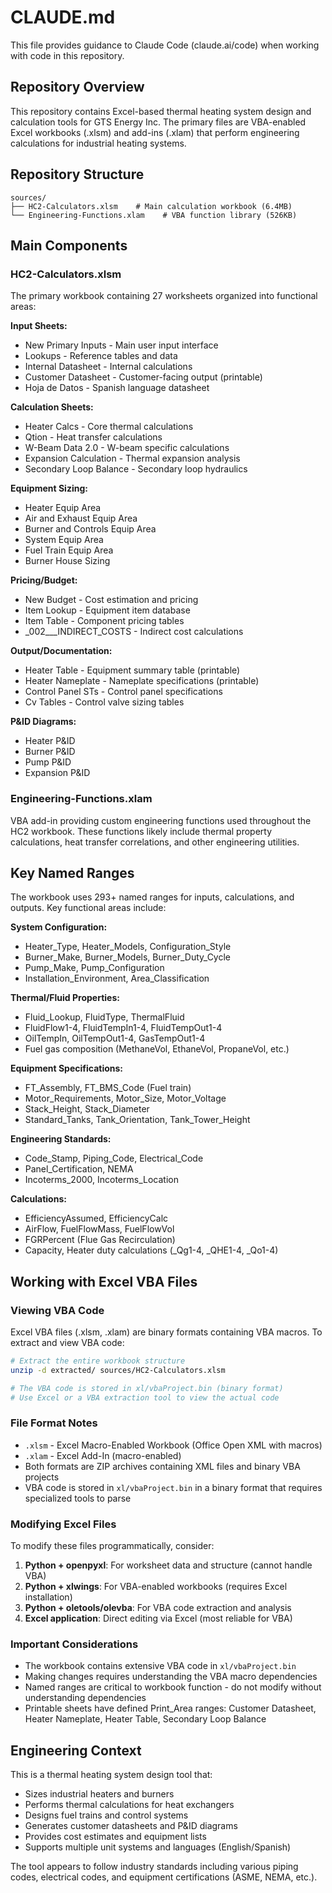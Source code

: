# CLAUDE.md

This file provides guidance to Claude Code (claude.ai/code) when working with code in this repository.

## Repository Overview

This repository contains Excel-based thermal heating system design and calculation tools for GTS Energy Inc. The primary files are VBA-enabled Excel workbooks (.xlsm) and add-ins (.xlam) that perform engineering calculations for industrial heating systems.

## Repository Structure

```
sources/
├── HC2-Calculators.xlsm    # Main calculation workbook (6.4MB)
└── Engineering-Functions.xlam    # VBA function library (526KB)
```

## Main Components

### HC2-Calculators.xlsm

The primary workbook containing 27 worksheets organized into functional areas:

**Input Sheets:**
- New Primary Inputs - Main user input interface
- Lookups - Reference tables and data
- Internal Datasheet - Internal calculations
- Customer Datasheet - Customer-facing output (printable)
- Hoja de Datos - Spanish language datasheet

**Calculation Sheets:**
- Heater Calcs - Core thermal calculations
- Qtion - Heat transfer calculations
- W-Beam Data 2.0 - W-beam specific calculations
- Expansion Calculation - Thermal expansion analysis
- Secondary Loop Balance - Secondary loop hydraulics

**Equipment Sizing:**
- Heater Equip Area
- Air and Exhaust Equip Area
- Burner and Controls Equip Area
- System Equip Area
- Fuel Train Equip Area
- Burner House Sizing

**Pricing/Budget:**
- New Budget - Cost estimation and pricing
- Item Lookup - Equipment item database
- Item Table - Component pricing tables
- _002___INDIRECT_COSTS - Indirect cost calculations

**Output/Documentation:**
- Heater Table - Equipment summary table (printable)
- Heater Nameplate - Nameplate specifications (printable)
- Control Panel STs - Control panel specifications
- Cv Tables - Control valve sizing tables

**P&ID Diagrams:**
- Heater P&ID
- Burner P&ID
- Pump P&ID
- Expansion P&ID

### Engineering-Functions.xlam

VBA add-in providing custom engineering functions used throughout the HC2 workbook. These functions likely include thermal property calculations, heat transfer correlations, and other engineering utilities.

## Key Named Ranges

The workbook uses 293+ named ranges for inputs, calculations, and outputs. Key functional areas include:

**System Configuration:**
- Heater_Type, Heater_Models, Configuration_Style
- Burner_Make, Burner_Models, Burner_Duty_Cycle
- Pump_Make, Pump_Configuration
- Installation_Environment, Area_Classification

**Thermal/Fluid Properties:**
- Fluid_Lookup, FluidType, ThermalFluid
- FluidFlow1-4, FluidTempIn1-4, FluidTempOut1-4
- OilTempIn, OilTempOut1-4, GasTempOut1-4
- Fuel gas composition (MethaneVol, EthaneVol, PropaneVol, etc.)

**Equipment Specifications:**
- FT_Assembly, FT_BMS_Code (Fuel train)
- Motor_Requirements, Motor_Size, Motor_Voltage
- Stack_Height, Stack_Diameter
- Standard_Tanks, Tank_Orientation, Tank_Tower_Height

**Engineering Standards:**
- Code_Stamp, Piping_Code, Electrical_Code
- Panel_Certification, NEMA
- Incoterms_2000, Incoterms_Location

**Calculations:**
- EfficiencyAssumed, EfficiencyCalc
- AirFlow, FuelFlowMass, FuelFlowVol
- FGRPercent (Flue Gas Recirculation)
- Capacity, Heater duty calculations (_Qg1-4, _QHE1-4, _Qo1-4)

## Working with Excel VBA Files

### Viewing VBA Code

Excel VBA files (.xlsm, .xlam) are binary formats containing VBA macros. To extract and view VBA code:

```bash
# Extract the entire workbook structure
unzip -d extracted/ sources/HC2-Calculators.xlsm

# The VBA code is stored in xl/vbaProject.bin (binary format)
# Use Excel or a VBA extraction tool to view the actual code
```

### File Format Notes

- `.xlsm` - Excel Macro-Enabled Workbook (Office Open XML with macros)
- `.xlam` - Excel Add-In (macro-enabled)
- Both formats are ZIP archives containing XML files and binary VBA projects
- VBA code is stored in `xl/vbaProject.bin` in a binary format that requires specialized tools to parse

### Modifying Excel Files

To modify these files programmatically, consider:

1. **Python + openpyxl**: For worksheet data and structure (cannot handle VBA)
2. **Python + xlwings**: For VBA-enabled workbooks (requires Excel installation)
3. **Python + oletools/olevba**: For VBA code extraction and analysis
4. **Excel application**: Direct editing via Excel (most reliable for VBA)

### Important Considerations

- The workbook contains extensive VBA code in `xl/vbaProject.bin`
- Making changes requires understanding the VBA macro dependencies
- Named ranges are critical to workbook function - do not modify without understanding dependencies
- Printable sheets have defined Print_Area ranges: Customer Datasheet, Heater Nameplate, Heater Table, Secondary Loop Balance

## Engineering Context

This is a thermal heating system design tool that:
- Sizes industrial heaters and burners
- Performs thermal calculations for heat exchangers
- Designs fuel trains and control systems
- Generates customer datasheets and P&ID diagrams
- Provides cost estimates and equipment lists
- Supports multiple unit systems and languages (English/Spanish)

The tool appears to follow industry standards including various piping codes, electrical codes, and equipment certifications (ASME, NEMA, etc.).
